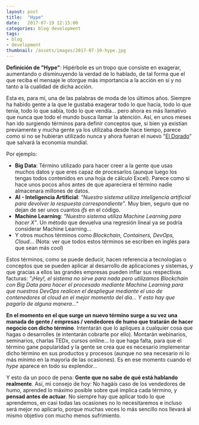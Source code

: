 ```yaml
---
layout: post
title:  "Hype"
date:   2017-07-19 12:15:00
categories: blog development
tags:
- blog
- development
thumbnail: /assets/images/2017-07-19-hype.jpg
---
```


**Definición de "Hype"**: Hipérbole es un tropo que consiste en exagerar, aumentando o disminuyendo la verdad de lo hablado, de tal forma que el que reciba el mensaje le otorgue más importancia a la acción en sí y no tanto a la cualidad de dicha acción.

Esta es, para mí, una de las palabras de moda de los últimos años. Siempre ha habido gente a la que le gustaba exagerar todo lo que hacía, todo lo que tenía, todo lo que sabía, todo lo que vendía... pero ahora es más llamativo que nunca que todo el mundo busca llamar la atención. Así, en unos meses han ido surgiendo términos para definir conceptos que, si bien ya existían previamente y mucha gente ya los utilizaba desde hace tiempo, parece como si no se hubieran utilizado nunca y ahora fueran el nuevo "[El Dorado](https://es.wikipedia.org/wiki/El_Dorado)" que salvará la economía mundial. 

Por ejemplo:

* **Big Data**: Término utilizado para hacer creer a la gente que usas muchos datos y que eres capaz de procesarlos (aunque luego los tengas todos contenidos en una hoja de cálculo Excel). Parece como si hace unos pocos años antes de que apareciera el término nadie almacenara millones de datos.
* **AI - Inteligencia Artificial**: _"Nuestro sistema utiliza inteligencia artificial para devolver la respuesta correspondiente"_. Muy bien, seguro que no dejan de ser unos cuantos _ifs_ en el código.
* **Machine Learning**: _"Nuestro sistema utiliza Machine Learning para hacer X"_. Un método que devuelva una regresión lineal ya se podría considerar Machine Learning...
* Y otros muchos términos como _Blockchain, Containers, DevOps, Cloud_... (Nota: ver que todos estos términos se escriben en inglés para que sean más _cool_)

Estos términos, como se puede deducir, hacen referencia a tecnologías o conceptos que se pueden aplicar al desarrollo de aplicaciones y sistemas, y que gracias a ellos las grandes empresas pueden inflar sus respectivas facturas: _"¡Hey!, el sistema no sirve para nada pero utilizamos Blockchain con Big Data para hacer el procesado mediante Machine Learning para que nuestros DevOps realicen el despliegue mediante el uso de contenedores al cloud en el mejor momento del día... Y esto hay que pagarlo de alguna manera..."_

**En el momento en el que surge un nuevo término surge a su vez una manada de gente / empresas / vendedores de humo que tratarán de hacer negocio con dicho término**. Intentarán que lo apliques a cualquier cosa que hagas o desarrolles (e intentarán cobrarte por ello). Montarán webinarios, seminarios, charlas TEDx, cursos online... lo que haga falta, para que el término gane popularidad y la gente se crea que es necesario implementar dicho término en sus productos y procesos (aunque no sea necesario ni lo más mínimo en la mayoría de las ocasiones). Es en ese momento cuando el _hype_ aparece en todo su explendor...

Y esto da un poco de pena: **Gente que no sabe de qué está hablando realmente**. Así, mi consejo de hoy: No hagáis caso de los vendedores de humo, aprended lo máximo posible sobre qué implica cada término, y **pensad antes de actuar**. No siempre hay que aplicar todo lo que aprendemos, en casi todas las ocasiones no lo necesitaremos e incluso será mejor no aplicarlo, porque muchas veces lo más sencillo nos llevará al mismo objetivo con mucho menos sufrimiento.
